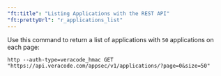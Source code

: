```yaml
---
"ft:title": "Listing Applications with the REST API"
"ft:prettyUrl": "r_applications_list"
---
```

Use this command to return a list of applications with `50` applications on each page:

```shell
http --auth-type=veracode_hmac GET "https://api.veracode.com/appsec/v1/applications/?page=0&size=50"
```
